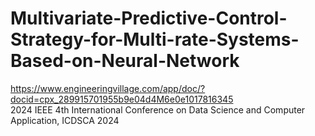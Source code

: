 # Multivariate-Predictive-Control-Strategy-for-Multi-rate-Systems-Based-on-Neural-Network
https://www.engineeringvillage.com/app/doc/?docid=cpx_289915701955b9e04d4M6e0e1017816345  
2024 IEEE 4th International Conference on Data Science and Computer Application, ICDSCA 2024
